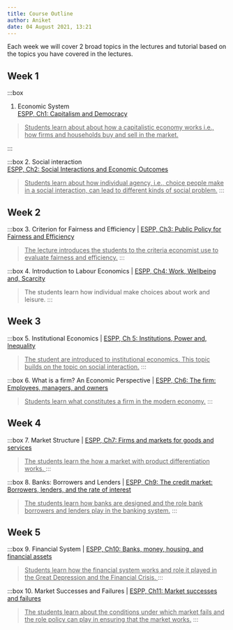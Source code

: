 ```yaml
---
title: Course Outline
author: Aniket
date: 04 August 2021, 13:21
---
```


<link rel="stylesheet" href="../style.css">


Each week we will cover 2 broad topics in the lectures and tutorial based on the topics you have covered in the lectures.

## Week 1


:::box

1. Economic System <br> [ ESPP, Ch1: Capitalism and Democracy](https://www.core-econ.org/espp/book/text/01.html) <br>  

> <u>Students learn about about how a capitalistic economy works i.e., how firms and households buy and sell in the market.</u>

<!-- > <u>Economist profile:</u> [ Adam Smith](https://www.core-econ.org/espp/book/text/01.html#great-economists-adam-smith) | [Joseph Schumpeter](https://www.core-econ.org/espp/book/text/01.html#great-economists-joseph-schumpeter) -->

:::

:::box
2. Social interaction <br> [ESPP, Ch2: Social Interactions and Economic Outcomes](https://www.core-econ.org/espp/book/text/02.html) 

<!-- > <u>Economist profile:</u> [ Elinor Ostrom](https://www.core-econ.org/espp/book/text/02.html#great-economists-elinor-ostrom) | [John Nash](https://www.core-econ.org/espp/book/text/02.html#great-economists-john-nash)  -->

> <u>Students learn about how individual agency, i.e., choice people make in a social interaction, can lead to different kinds of social problem.</u>
:::

## Week 2

:::box
3. Criterion for Fairness and Efficiency | [ESPP, Ch3: Public Policy for Fairness and Efficiency](https://www.core-econ.org/espp/book/text/03.html) <br>


<!-- > <u>Economist profile:</u> [Vilfredo Pareto](https://www.core-econ.org/espp/book/text/03.html#great-economists-vilfredo-pareto)  -->

> <u>The lecture introduces the students to the criteria economist use to evaluate fairness and efficiency.</u>
:::


:::box
4. Introduction to Labour Economics | [ESPP, Ch4: Work, Wellbeing and, Scarcity](https://www.core-econ.org/espp/book/text/04.html)

> The students learn how individual make choices about work and leisure.
:::

## Week 3

:::box
5. Institutional Economics | [ESPP, Ch 5: Institutions, Power and, Inequality](https://www.core-econ.org/espp/book/text/05.html) 

> <u>The student are introduced to institutional economics. This topic builds on the topic on social interaction.</u>
:::


:::box
6. What is a firm? An Economic Perspective | [ESPP, Ch6: The firm: Employees, managers, and owners](https://www.core-econ.org/espp/book/text/06.html) <br>

<!-- > <u>Economist profile:</u> [Herbert Simon](https://www.core-econ.org/espp/book/text/06.html#great-economists-herbert-simon) | [Karl Marx](https://www.core-econ.org/espp/book/text/06.html#great-economists-karl-marx) -->

> <u>Students learn what constitutes a firm in the modern economy.</u>
:::


## Week 4

:::box
7. Market Structure | [ESPP, Ch7: Firms and markets for goods and services](https://www.core-econ.org/espp/book/text/07.html) <br>


<!-- > <u>Economist profile:</u> [Augustin Cournot](https://www.core-econ.org/espp/book/text/07.html#great-economists-augustin-cournot) | [Joan Robinson ](https://www.core-econ.org/espp/book/text/07.html#great-economists-joan-robinson-19031983) | [Alfred Marshall](https://www.core-econ.org/espp/book/text/07.html#great-economists-alfred-marshall)  -->

> <u>The students learn the how a market with product differentiation works. </u>
:::


:::box
8. Banks: Borrowers and Lenders | [ESPP, Ch9: The credit market: Borrowers, lenders, and the rate of interest](https://www.core-econ.org/espp/book/text/09.html) <br>

> <u class="small">The students learn how banks are designed and the role bank borrowers and lenders play in the banking system.</u>
:::

## Week 5

:::box
9. Financial System | [ESPP, Ch10: Banks, money, housing, and financial assets](https://www.core-econ.org/espp/book/text/10.html) 

> <u>Students learn how the financial system works and role it played in the Great Depression and the Financial Crisis. </u>
:::

:::box
10. Market Successes and Failures | [ESPP, Ch11: Market successes and failures](https://www.core-econ.org/espp/book/text/11.html)  

> <u>The students learn about the conditions under which market fails and the role policy can play in ensuring that the market works.</u>
:::